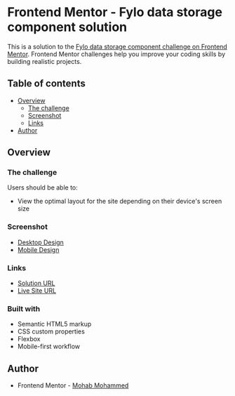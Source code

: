 # Frontend Mentor - Fylo data storage component solution

This is a solution to the [Fylo data storage component challenge on Frontend Mentor](https://www.frontendmentor.io/challenges/fylo-data-storage-component-1dZPRbV5n). Frontend Mentor challenges help you improve your coding skills by building realistic projects.

## Table of contents

- [Overview](#overview)
  - [The challenge](#the-challenge)
  - [Screenshot](#screenshot)
  - [Links](#links)
- [Author](#author)

## Overview

### The challenge

Users should be able to:

- View the optimal layout for the site depending on their device's screen size

### Screenshot

- [Desktop Design](./screenshots/desktop.png)
- [Mobile Design](./screenshots/mobile.png)

### Links

- [Solution URL](https://github.com/mohap710/fylo-data-storage-component)
- [Live Site URL](https://mohap710.github.io/fylo-data-storage-component)

### Built with

- Semantic HTML5 markup
- CSS custom properties
- Flexbox
- Mobile-first workflow

## Author

- Frontend Mentor - [Mohab Mohammed](https://www.frontendmentor.io/profile/mohap710)
